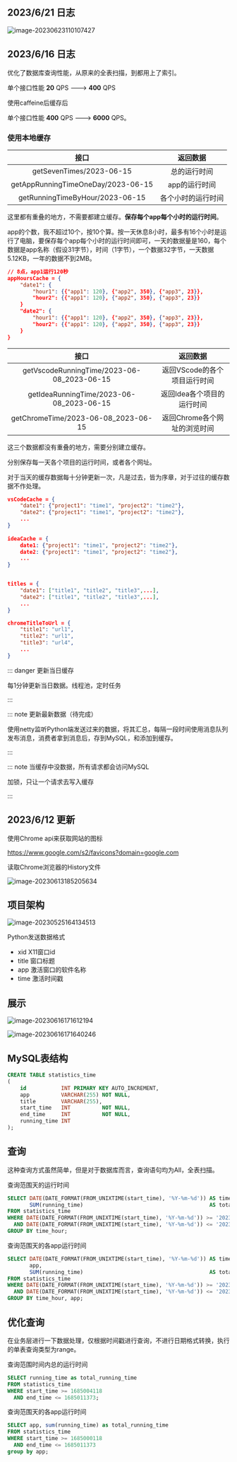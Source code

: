 ## 2023/6/21 日志

![image-20230623110107427](https://lzh-images.oss-cn-hangzhou.aliyuncs.com/images/image-20230623110107427.png)

## 2023/6/16 日志

优化了数据库查询性能，从原来的全表扫描，到都用上了索引。

单个接口性能  **20** QPS  --->    **400**  QPS

使用caffeine后缓存后

单个接口性能 **400** QPS  --->    **6000**  QPS。

### 使用本地缓存

|                接口                |      返回数据      |
| :--------------------------------: | :----------------: |
|      getSevenTimes/2023-06-15      |    总的运行时间    |
| getAppRunningTimeOneDay/2023-06-15 |   app的运行时间    |
|  getRunningTimeByHour/2023-06-15   | 各个小时的运行时间 |

这里都有重叠的地方，不需要都建立缓存。**保存每个app每个小时的运行时间**。

app的个数，我不超过10个，按10个算。按一天休息8小时，最多有16个小时是运行了电脑，要保存每个app每个小时的运行时间即可，一天的数据量是160，每个数据是app名称（假设31字节），时间（1字节），一个数据32字节，一天数据5.12KB，一年的数据不到2MB。

```json
// 8点，app1运行120秒
appHoursCache = {
    "date1": {
        "hour1": {{"app1": 120}, {"app2", 350}, {"app3", 23}},
        "hour2": {{"app1": 120}, {"app2", 350}, {"app3", 23}}
    } 
    "date2": {
        "hour1": {{"app1": 120}, {"app2", 350}, {"app3", 23}},
        "hour2": {{"app1": 120}, {"app2", 350}, {"app3", 23}}
    } 
}
```





|                    接口                    |           返回数据           |
| :----------------------------------------: | :--------------------------: |
| getVscodeRunningTime/2023-06-08_2023-06-15 | 返回VScode的各个项目运行时间 |
|  getIdeaRunningTime/2023-06-08_2023-06-15  |  返回Idea各个项目的运行时间  |
|    getChromeTime/2023-06-08_2023-06-15     | 返回Chrome各个网址的浏览时间 |

这三个数据都没有重叠的地方，需要分别建立缓存。

分别保存每一天各个项目的运行时间，或者各个网址。

对于当天的缓存数据每十分钟更新一次，凡是过去，皆为序章，对于过往的缓存数据不作处理。

```json
vsCodeCache = {
    "date1": {"project1": "time1", "project2": "time2"},
    "date2": {"project1": "time1", "project2": "time2"},
    ...
}
    
ideaCache = {
    date1: {"project1": "time1", "project2": "time2"},
    date2: {"project1": "time1", "project2": "time2"},
    ...
}


titles = {
    "date1": ["title1", "title2", "title3",...],
    "date2": ["title1", "title2", "title3",...],
    ...
}

chromeTitleToUrl = {
    "title1": "url1",
    "title2": "url1",
    "title3": "url4",
    ...
}		
```



::: danger 更新当日缓存

每1分钟更新当日数据。线程池，定时任务

:::

::: note 更新最新数据（待完成）

使用netty监听Python端发送过来的数据，将其汇总，每隔一段时间使用消息队列发布消息，消费者拿到消息后，存到MySQL，和添加到缓存。

:::

::: note 当缓存中没数据，所有请求都会访问MySQL

加锁，只让一个请求去写入缓存

:::



## 2023/6/12 更新

使用Chrome api来获取网站的图标

https://www.google.com/s2/favicons?domain=google.com

读取Chrome浏览器的History文件

![image-20230613185205634](https://lzh-images.oss-cn-hangzhou.aliyuncs.com/images/image-20230613185205634.png)



## 项目架构

![image-20230525164134513](https://lzh-images.oss-cn-hangzhou.aliyuncs.com/images/image-20230525164134513.png)

Python发送数据格式

- xid	  X11窗口id
- title	 窗口标题
- app	 激活窗口的软件名称
- time    激活时间戳



## 展示

![image-20230616171612194](https://lzh-images.oss-cn-hangzhou.aliyuncs.com/images/image-20230616171612194.png)

![image-20230616171640246](https://lzh-images.oss-cn-hangzhou.aliyuncs.com/images/image-20230616171640246.png)

## MySQL表结构

```sql
CREATE TABLE statistics_time
(
    id           INT PRIMARY KEY AUTO_INCREMENT,
    app          VARCHAR(255) NOT NULL,
    title        VARCHAR(255),
    start_time   INT          NOT NULL,
    end_time     INT          NOT NULL,
    running_time INT
);
```





## 查询

这种查询方式虽然简单，但是对于数据库而言，查询语句均为All，全表扫描。

查询范围天的运行时间

```sql
SELECT DATE(DATE_FORMAT(FROM_UNIXTIME(start_time), '%Y-%m-%d')) AS time_hour,
       SUM(running_time)                                        AS total_running_time
FROM statistics_time
WHERE DATE(DATE_FORMAT(FROM_UNIXTIME(start_time), '%Y-%m-%d')) >= '2023-04-25'
  AND DATE(DATE_FORMAT(FROM_UNIXTIME(start_time), '%Y-%m-%d')) <= '2023-04-27'
GROUP BY time_hour;
```



查询范围天的各app运行时间

```sql
SELECT DATE(DATE_FORMAT(FROM_UNIXTIME(start_time), '%Y-%m-%d')) AS time_hour,
       app,
       SUM(running_time)                                        AS total_running_time
FROM statistics_time
WHERE DATE(DATE_FORMAT(FROM_UNIXTIME(start_time), '%Y-%m-%d')) >= '2023-04-25'
  AND DATE(DATE_FORMAT(FROM_UNIXTIME(start_time), '%Y-%m-%d')) <= '2023-04-27'
GROUP BY time_hour, app;
```



## 优化查询

在业务层进行一下数据处理，仅根据时间戳进行查询，不进行日期格式转换，执行的单表查询类型为range。

查询范围时间内总的运行时间

```sql
SELECT running_time as total_running_time
FROM statistics_time
WHERE start_time >= 1685004118
  AND end_time <= 1685011373;
```



查询范围天的各app运行时间

```sql
SELECT app, sum(running_time) as total_running_time
FROM statistics_time
WHERE start_time >= 1685000118
  AND end_time <= 1685011373
group by app;
```

